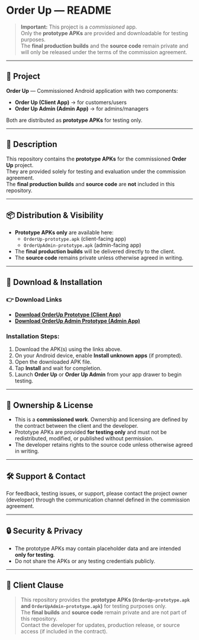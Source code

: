 # Order Up — README

> **Important:** This project is a *commissioned* app.  
> Only the **prototype APKs** are provided and downloadable for testing purposes.  
> The **final production builds** and the **source code** remain private and will only be released under the terms of the commission agreement.

---

## 📌 Project
**Order Up** — Commissioned Android application with two components:
- **Order Up (Client App)** → for customers/users  
- **Order Up Admin (Admin App)** → for admins/managers  

Both are distributed as **prototype APKs** for testing only.

---

## 📖 Description
This repository contains the **prototype APKs** for the commissioned **Order Up** project.  
They are provided solely for testing and evaluation under the commission agreement.  
The **final production builds** and **source code** are **not** included in this repository.

---

## 📦 Distribution & Visibility
- **Prototype APKs only** are available here:  
  - `OrderUp-prototype.apk` (client-facing app)  
  - `OrderUpAdmin-prototype.apk` (admin-facing app)  
- The **final production builds** will be delivered directly to the client.  
- The **source code** remains private unless otherwise agreed in writing.  

---

## 📲 Download & Installation

### 👉 Download Links
- [**Download OrderUp Prototype (Client App)**](./OrderUp-prototype.apk)  
- [**Download OrderUp Admin Prototype (Admin App)**](./OrderUpAdmin-prototype.apk)  

### Installation Steps:
1. Download the APK(s) using the links above.  
2. On your Android device, enable **Install unknown apps** (if prompted).  
3. Open the downloaded APK file.  
4. Tap **Install** and wait for completion.  
5. Launch **Order Up** or **Order Up Admin** from your app drawer to begin testing.  

---

## 📑 Ownership & License
- This is a **commissioned work**. Ownership and licensing are defined by the contract between the client and the developer.  
- Prototype APKs are provided **for testing only** and must not be redistributed, modified, or published without permission.  
- The developer retains rights to the source code unless otherwise agreed in writing.  

---

## 🛠️ Support & Contact
For feedback, testing issues, or support, please contact the project owner (developer) through the communication channel defined in the commission agreement.  

---

## 🔒 Security & Privacy
- The prototype APKs may contain placeholder data and are intended **only for testing**.  
- Do not share the APKs or any testing credentials publicly.  

---

## 📌 Client Clause
> This repository provides the **prototype APKs (`OrderUp-prototype.apk` and `OrderUpAdmin-prototype.apk`)** for testing purposes only.  
> The **final builds** and **source code** remain private and are not part of this repository.  
> Contact the developer for updates, production release, or source access (if included in the contract).
